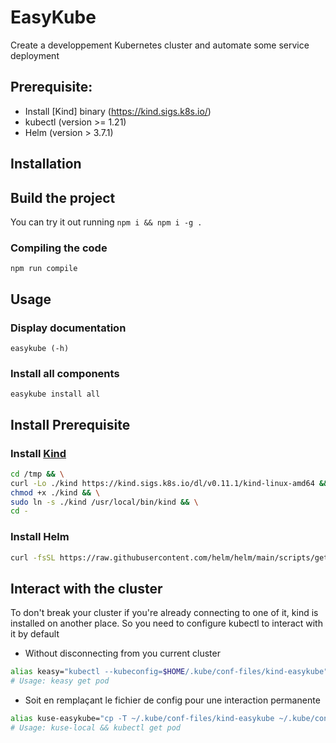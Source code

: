 # EasyKube
Create a developpement Kubernetes cluster and automate some service deployment

## Prerequisite:

- Install [Kind] binary (https://kind.sigs.k8s.io/)
- kubectl (version >= 1.21)
- Helm (version > 3.7.1)

## Installation

## Build the project
You can try it out running `npm i && npm i -g .`

### Compiling the code

```
npm run compile
```

## Usage

### Display documentation

```
easykube (-h)
```

### Install all components

```
easykube install all
```

## Install Prerequisite
### Install [Kind](https://kind.sigs.k8s.io/)

```bash
cd /tmp && \
curl -Lo ./kind https://kind.sigs.k8s.io/dl/v0.11.1/kind-linux-amd64 && \
chmod +x ./kind && \
sudo ln -s ./kind /usr/local/bin/kind && \
cd -
```
### Install Helm

```bash
curl -fsSL https://raw.githubusercontent.com/helm/helm/main/scripts/get-helm-3 | bash
```
## Interact with the cluster

To don't break your cluster if you're already connecting to one of it, kind is installed on another place. So you need to configure kubectl to interact with it by default
- Without disconnecting from you current cluster
```bash
alias keasy="kubectl --kubeconfig=$HOME/.kube/conf-files/kind-easykube"
# Usage: keasy get pod
```
- Soit en remplaçant le fichier de config pour une interaction permanente
```bash
alias kuse-easykube="cp -T ~/.kube/conf-files/kind-easykube ~/.kube/config"
# Usage: kuse-local && kubectl get pod
```
